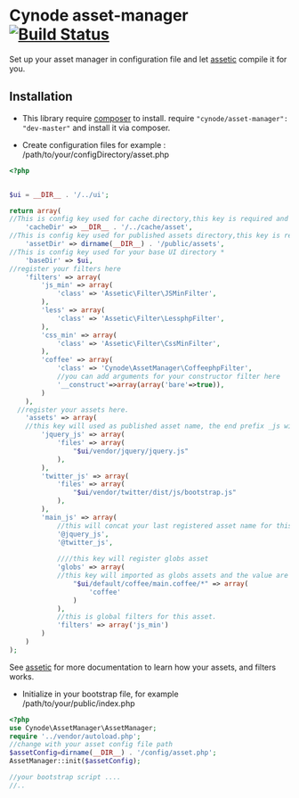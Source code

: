 Cynode asset-manager [![Build Status](https://travis-ci.org/cynode/asset-manager.png)](https://travis-ci.org/cynode/asset-manager)
=============

Set up your asset manager in configuration file and let [assetic](https://github.com/kriswallsmith/assetic) compile it for you.

Installation
---
- This library require [composer](http://getcomposer.org) to install.
require `"cynode/asset-manager": "dev-master"` and install it via composer.

- Create configuration files for example : /path/to/your/configDirectory/asset.php

```php
<?php


$ui = __DIR__ . '/../ui';

return array(
//This is config key used for cache directory,this key is required and the value is your cache directory that must be exist and writeable by webserver
    'cacheDir' => __DIR__ . '/../cache/asset',
//This is config key used for published assets directory,this key is required and the value is your published assets directory that must be exist, writeable, and must be a public path (accessible by web browser)
    'assetDir' => dirname(__DIR__) . '/public/assets',
//This is config key used for your base UI directory *   
    'baseDir' => $ui,
//register your filters here
    'filters' => array(
        'js_min' => array(
            'class' => 'Assetic\Filter\JSMinFilter',
        ),
        'less' => array(
            'class' => 'Assetic\Filter\LessphpFilter',
        ),
        'css_min' => array(
            'class' => 'Assetic\Filter\CssMinFilter',
        ),
        'coffee' => array(
            'class' => 'Cynode\AssetManager\CoffeephpFilter',
            //you can add arguments for your constructor filter here
            '__construct'=>array(array('bare'=>true)),
        )
    ),
  //register your assets here.
    'assets' => array(
    //this key will used as published asset name, the end prefix _js will replaced to .js, used for asset name extension.
        'jquery_js' => array(
            'files' => array(
                "$ui/vendor/jquery/jquery.js"
            ),
        ),
        'twitter_js' => array(
            'files' => array(
                "$ui/vendor/twitter/dist/js/bootstrap.js"
            ),
        ),
        'main_js' => array(
            //this will concat your last registered asset name for this case this will use jquery_js assets and twitter_js assets
            '@jquery_js',
            '@twitter_js',
            
            ////this key will register globs asset
            'globs' => array(
            //this key will imported as globs assets and the value are filter for this glob asset.
                "$ui/default/coffee/main.coffee/*" => array(
                    'coffee'
                )
            ),
            //this is global filters for this asset.
            'filters' => array('js_min')
        )
    )
);
```

See [assetic](https://github.com/kriswallsmith/assetic) for more documentation to learn how your assets, and filters works.

- Initialize in your bootstrap file, for example /path/to/your/public/index.php

```php
<?php
use Cynode\AssetManager\AssetManager;
require '../vendor/autoload.php';
//change with your asset config file path
$assetConfig=dirname(__DIR__) . '/config/asset.php';
AssetManager::init($assetConfig);

//your bootstrap script ....
//..


```
